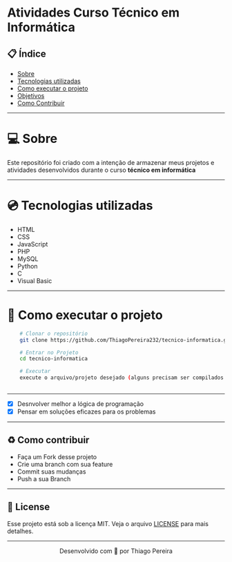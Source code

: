 # Atividades Curso Técnico em Informática

## :clipboard: Índice
- [Sobre](#sobre)
- [Tecnologias utilizadas](#tecnologias-utilizadas)
- [Como executar o projeto](#como-executar-o-projeto)
- [Objetivos](#objetivos)
- [Como Contribuir](#contribuir)

---

<a id="sobre">

# :computer: Sobre

Este repositório foi criado com a intenção de armazenar meus projetos e atividades desenvolvidos durante o curso **técnico em informática** 

---

<a id="tecnologias-utilizadas">

# :cd: Tecnologias utilizadas

- HTML
- CSS 
- JavaScript
- PHP
- MySQL
- Python
- C
- Visual Basic

---

<a id="como-executar-o-projeto">

# :floppy_disk: Como executar o projeto

```bash
    # Clonar o repositório
    git clone https://github.com/ThiagoPereira232/tecnico-informatica.git

    # Entrar no Projeto
    cd tecnico-informatica

    # Executar
    execute o arquivo/projeto desejado (alguns precisam ser compilados antes)
    
```

---

<a id="objetivos"></a>

- [X] Desnvolver melhor a lógica de programação
- [X] Pensar em soluções eficazes para os problemas

---

<a id="contribuir"></a>

## :recycle: Como contribuir

- Faça um Fork desse projeto
- Crie uma branch com sua feature
- Commit suas mudanças
- Push a sua Branch

---

<a id="license"><a>

## :memo: License

Esse projeto está sob a licença MIT. Veja o arquivo [LICENSE](LICENSE) para mais detalhes.

---

<p align="center">
    Desenvolvido com 💜 por Thiago Pereira
</p>
